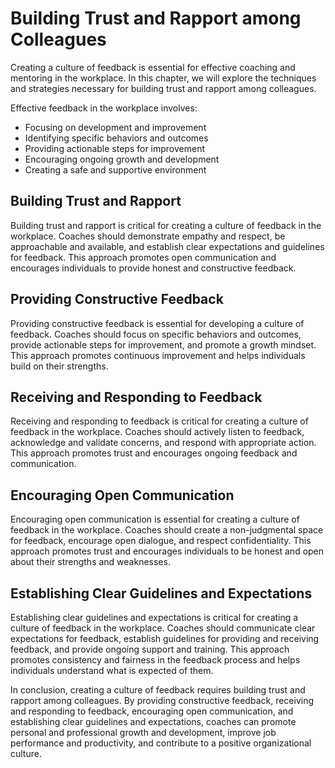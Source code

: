 Building Trust and Rapport among Colleagues
======================================================================================

Creating a culture of feedback is essential for effective coaching and mentoring in the workplace. In this chapter, we will explore the techniques and strategies necessary for building trust and rapport among colleagues.

Effective feedback in the workplace involves:

* Focusing on development and improvement
* Identifying specific behaviors and outcomes
* Providing actionable steps for improvement
* Encouraging ongoing growth and development
* Creating a safe and supportive environment

Building Trust and Rapport
--------------------------

Building trust and rapport is critical for creating a culture of feedback in the workplace. Coaches should demonstrate empathy and respect, be approachable and available, and establish clear expectations and guidelines for feedback. This approach promotes open communication and encourages individuals to provide honest and constructive feedback.

Providing Constructive Feedback
-------------------------------

Providing constructive feedback is essential for developing a culture of feedback. Coaches should focus on specific behaviors and outcomes, provide actionable steps for improvement, and promote a growth mindset. This approach promotes continuous improvement and helps individuals build on their strengths.

Receiving and Responding to Feedback
------------------------------------

Receiving and responding to feedback is critical for creating a culture of feedback in the workplace. Coaches should actively listen to feedback, acknowledge and validate concerns, and respond with appropriate action. This approach promotes trust and encourages ongoing feedback and communication.

Encouraging Open Communication
------------------------------

Encouraging open communication is essential for creating a culture of feedback in the workplace. Coaches should create a non-judgmental space for feedback, encourage open dialogue, and respect confidentiality. This approach promotes trust and encourages individuals to be honest and open about their strengths and weaknesses.

Establishing Clear Guidelines and Expectations
----------------------------------------------

Establishing clear guidelines and expectations is critical for creating a culture of feedback in the workplace. Coaches should communicate clear expectations for feedback, establish guidelines for providing and receiving feedback, and provide ongoing support and training. This approach promotes consistency and fairness in the feedback process and helps individuals understand what is expected of them.

In conclusion, creating a culture of feedback requires building trust and rapport among colleagues. By providing constructive feedback, receiving and responding to feedback, encouraging open communication, and establishing clear guidelines and expectations, coaches can promote personal and professional growth and development, improve job performance and productivity, and contribute to a positive organizational culture.
